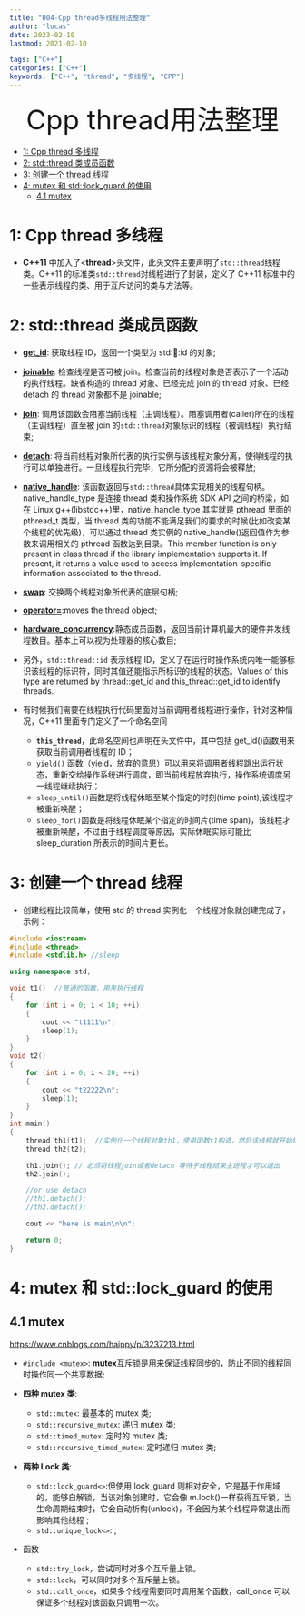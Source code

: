 ```yaml
---
title: "004-Cpp thread多线程用法整理"
author: "lucas"
date: 2023-02-10
lastmod: 2021-02-10

tags: ["C++"]
categories: ["C++"]
keywords: ["C++", "thread", "多线程", "CPP"]
---
```


<div align='center' ><font size='50'>Cpp thread用法整理</font></div>

- [1: Cpp thread 多线程](#1-cpp-thread-多线程)
- [2: std::thread 类成员函数](#2-stdthread-类成员函数)
- [3: 创建一个 thread 线程](#3-创建一个-thread-线程)
- [4: mutex 和 std::lock\_guard 的使用](#4-mutex-和-stdlock_guard-的使用)
  - [4.1 mutex](#41-mutex)

# 1: Cpp thread 多线程

- **C++11** 中加入了<**thread**>头文件，此头文件主要声明了`std::thread`线程类。C++11 的标准类`std::thread`对线程进行了封装，定义了 C++11 标准中的一些表示线程的类、用于互斥访问的类与方法等。

# 2: std::thread 类成员函数

- **[get_id]()**: 获取线程 ID，返回一个类型为 std::thread::id 的对象;
- **[joinable]()**: 检查线程是否可被 join。检查当前的线程对象是否表示了一个活动的执行线程。缺省构造的 thread 对象、已经完成 join 的 thread 对象、已经 detach 的 thread 对象都不是 joinable;
- **[join]()**: 调用该函数会阻塞当前线程（主调线程）。阻塞调用者(caller)所在的线程（主调线程）直至被 join 的`std::thread`对象标识的线程（被调线程）执行结束;
- **[detach]()**: 将当前线程对象所代表的执行实例与该线程对象分离，使得线程的执行可以单独进行。一旦线程执行完毕，它所分配的资源将会被释放;
- **[native_handle]()**: 该函数返回与`std::thread`具体实现相关的线程句柄。native_handle_type 是连接 thread 类和操作系统 SDK API 之间的桥梁，如在 Linux g++(libstdc++)里，native_handle_type 其实就是 pthread 里面的 pthread_t 类型，当 thread 类的功能不能满足我们的要求的时候(比如改变某个线程的优先级)，可以通过 thread 类实例的 native_handle()返回值作为参数来调用相关的 pthread 函数达到目录。This member function is only present in class thread if the library implementation supports it. If present, it returns a value used to access implementation-specific information associated to the thread.
- **[swap]()**: 交换两个线程对象所代表的底层句柄;
- **[operator=]()**:moves the thread object;
- **[hardware_concurrency]()**:静态成员函数，返回当前计算机最大的硬件并发线程数目。基本上可以视为处理器的核心数目;
- 另外，`std::thread::id` 表示线程 ID，定义了在运行时操作系统内唯一能够标识该线程的标识符，同时其值还能指示所标识的线程的状态。Values of this type are returned by thread::get_id and this_thread::get_id to identify threads.

- 有时候我们需要在线程执行代码里面对当前调用者线程进行操作，针对这种情况，C++11 里面专门定义了一个命名空间
  - **`this_thread`**，此命名空间也声明在<thread>头文件中，其中包括 get_id()函数用来获取当前调用者线程的 ID；
  - `yield()` 函数（yield，放弃的意思）可以用来将调用者线程跳出运行状态，重新交给操作系统进行调度，即当前线程放弃执行，操作系统调度另一线程继续执行；
  - `sleep_until()`函数是将线程休眠至某个指定的时刻(time point),该线程才被重新唤醒；
  - `sleep_for()`函数是将线程休眠某个指定的时间片(time span)，该线程才被重新唤醒，不过由于线程调度等原因，实际休眠实际可能比 sleep_duration 所表示的时间片更长。

# 3: 创建一个 thread 线程

- 创建线程比较简单，使用 std 的 thread 实例化一个线程对象就创建完成了，示例：

```cpp
#include <iostream>
#include <thread>
#include <stdlib.h> //sleep

using namespace std;

void t1()  //普通的函数，用来执行线程
{
    for (int i = 0; i < 10; ++i)
    {
        cout << "t1111\n";
        sleep(1);
    }
}
void t2()
{
    for (int i = 0; i < 20; ++i)
    {
        cout << "t22222\n";
        sleep(1);
    }
}
int main()
{
    thread th1(t1);  //实例化一个线程对象th1，使用函数t1构造，然后该线程就开始执行了（t1()）
    thread th2(t2);

    th1.join(); // 必须将线程join或者detach 等待子线程结束主进程才可以退出
    th2.join();

    //or use detach
    //th1.detach();
    //th2.detach();

    cout << "here is main\n\n";

    return 0;
}
```

# 4: mutex 和 std::lock_guard 的使用

## 4.1 mutex

https://www.cnblogs.com/haippy/p/3237213.html

- `#include <mutex>`: **mutex**互斥锁是用来保证线程同步的，防止不同的线程同时操作同一个共享数据;
- **四种 mutex 类**:

  - `std::mutex`: 最基本的 mutex 类;
  - `std::recursive_mutex`: 递归 mutex 类;
  - `std::timed_mutex`: 定时的 mutex 类;
  - `std::recursive_timed_mutex`: 定时递归 mutex 类;

- **两种 Lock 类**:

  - `std::lock_guard<>`:但使用 lock_guard 则相对安全，它是基于作用域的，能够自解锁，当该对象创建时，它会像 m.lock()一样获得互斥锁，当生命周期结束时，它会自动析构(unlock)，不会因为某个线程异常退出而影响其他线程 ;
  - `std::unique_lock<>`: ;

- 函数
  - `std::try_lock`，尝试同时对多个互斥量上锁。
  - `std::lock`，可以同时对多个互斥量上锁。
  - `std::call_once`，如果多个线程需要同时调用某个函数，call_once 可以保证多个线程对该函数只调用一次。
